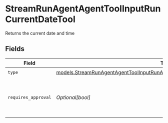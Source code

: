 # StreamRunAgentAgentToolInputRunCurrentDateTool

Returns the current date and time


## Fields

| Field                                                                                                                                                                        | Type                                                                                                                                                                         | Required                                                                                                                                                                     | Description                                                                                                                                                                  |
| ---------------------------------------------------------------------------------------------------------------------------------------------------------------------------- | ---------------------------------------------------------------------------------------------------------------------------------------------------------------------------- | ---------------------------------------------------------------------------------------------------------------------------------------------------------------------------- | ---------------------------------------------------------------------------------------------------------------------------------------------------------------------------- |
| `type`                                                                                                                                                                       | [models.StreamRunAgentAgentToolInputRunAgentsRequestRequestBodySettingsTools11Type](../models/streamrunagentagenttoolinputrunagentsrequestrequestbodysettingstools11type.md) | :heavy_check_mark:                                                                                                                                                           | N/A                                                                                                                                                                          |
| `requires_approval`                                                                                                                                                          | *Optional[bool]*                                                                                                                                                             | :heavy_minus_sign:                                                                                                                                                           | Whether this tool requires approval before execution                                                                                                                         |